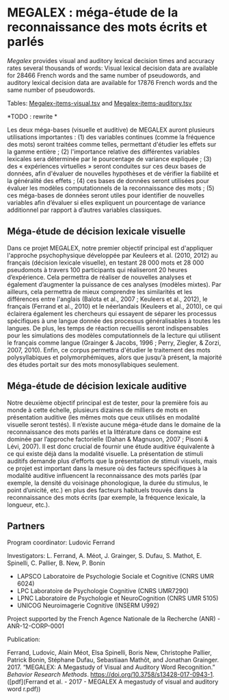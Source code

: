 # MEGALEX : méga-étude de la reconnaissance des mots écrits et parlés #

_Megalex_ provides visual and auditory lexical decision times and accuracy rates several thousands of words: Visual lexical decision data are available for 28466 French words and the same number of pseudowords, and auditory lexical decision data are available for 17876 French words and the same number of pseudowords.

Tables: [Megalex-items-visual.tsv](http://www.lexique.org/databases/Megalex/Megalex-items-visual.tsv) and [Megalex-items-auditory.tsv](http://www.lexique.org/databases/Megalex/Megalex-items-auditory.tsv)


*TODO : rewrite *

Les deux méga-bases (visuelle et auditive) de MEGALEX auront plusieurs utilisations importantes : (1) des variables continues (comme la fréquence des mots) seront traitées comme telles, permettant d'étudier les effets sur la gamme entière ; (2) l'importance relative des différentes variables lexicales sera déterminée par le pourcentage de variance expliquée  ; (3) des « expériences virtuelles » seront conduites sur ces deux bases de données, afin d'évaluer de nouvelles hypothèses et de vérifier la fiabilité et la généralité des effets ; (4) ces bases de données seront utilisées pour évaluer les modèles computationnels de la reconnaissance des mots ; (5) ces méga-bases de données seront utiles pour identifier de nouvelles variables afin d’évaluer si elles expliquent un pourcentage de variance additionnel par rapport à d’autres variables classiques.

## Méga-étude de décision lexicale visuelle ##

Dans ce projet MEGALEX, notre premier objectif principal est d'appliquer l'approche psychophysique développée par Keuleers et al. (2010, 2012) au français (décision lexicale visuelle), en testant 28 000 mots et 28 000 pseudomots à travers 100 participants qui réaliseront 20 heures d’expérience. Cela permettra de réaliser de nouvelles analyses et également d’augmenter la puissance de ces analyses (modèles mixtes). Par ailleurs, cela permettra de mieux comprendre les similarités et les différences entre l'anglais (Balota et al., 2007 ; Keuleers et al., 2012), le français (Ferrand et al., 2010) et le néerlandais (Keuleers et al., 2010), ce qui éclairera également les chercheurs qui essayent de séparer les processus spécifiques à une langue donnée des processus généralisables à toutes les langues. De plus, les temps de réaction recueillis seront indispensables pour les simulations des modèles computationnels de la lecture qui utilisent le français comme langue (Grainger & Jacobs, 1996 ; Perry, Ziegler, & Zorzi, 2007, 2010). Enfin, ce corpus permettra d'étudier le traitement des mots polysyllabiques et polymorphémiques, alors que jusqu'à présent, la majorité des études portait sur des mots monosyllabiques seulement.

## Méga-étude de décision lexicale auditive ##

Notre deuxième objectif principal est de tester, pour la première fois au monde à cette échelle, plusieurs dizaines de milliers de mots en présentation auditive (les mêmes mots que ceux utilisés en modalité visuelle seront testés). Il n’existe aucune méga-étude dans le domaine de la reconnaissance des mots parlés et la littérature dans ce domaine est dominée par l’approche factorielle (Dahan & Magnuson, 2007 ; Pisoni & Lévi, 2007). Il est donc crucial de fournir une étude auditive équivalente à ce qui existe déjà dans la modalité visuelle. La présentation de stimuli auditifs demande plus d’efforts que la présentation de stimuli visuels, mais ce projet est important dans la mesure où des facteurs spécifiques à la modalité auditive influencent la reconnaissance des mots parlés (par exemple, la densité du voisinage phonologique, la durée du stimulus, le point d’unicité, etc.) en plus des facteurs habituels trouvés dans la reconnaissance des mots écrits (par exemple, la fréquence lexicale, la longueur, etc.).






## Partners ##

Program coordinator: Ludovic Ferrand

Investigators: L. Ferrand, A. Méot, J. Grainger, S. Dufau, S. Mathot, E. Spinelli, C. Pallier, B. New, P. Bonin


- LAPSCO Laboratoire de Psychologie Sociale et Cognitive (CNRS UMR 6024)
- LPC Laboratoire de Psychologie Cognitive (CNRS UMR7290)
- LPNC Laboratoire de Psychologie et NeuroCognition (CNRS UMR 5105)
- UNICOG Neuroimagerie Cognitive (INSERM U992)

Project supported by the French Agence Nationale de la Recherche (ANR) - ANR-12-CORP-0001

Publication:

Ferrand, Ludovic, Alain Méot, Elsa Spinelli, Boris New, Christophe Pallier, Patrick Bonin, Stéphane Dufau, Sebastiaan Mathôt, and Jonathan Grainger. 2017. “MEGALEX: A Megastudy of Visual and Auditory Word Recognition.” _Behavior Research Methods_. https://doi.org/10.3758/s13428-017-0943-1. ([pdf](Ferrand et al. - 2017 - MEGALEX A megastudy of visual and auditory word r.pdf))



